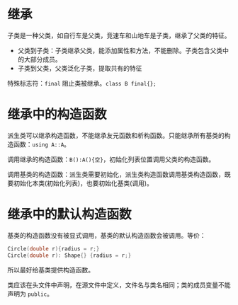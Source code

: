 # 继承

子类是一种父类，如自行车是父类，竞速车和山地车是子类，继承了父类的特征。
- 父类到子类：子类继承父类，能添加属性和方法，不能删除。子类包含父类中的大部分成员。
- 子类到父类，父类泛化子类，提取共有的特征

特殊标志符：`final` 阻止类被继承。`class B final{};`

# 继承中的构造函数

派生类可以继承构造函数，不能继承友元函数和析构函数。只能继承所有基类的构造函数：`using A::A`。

调用继承的构造函数：`B():A(){空}`，初始化列表位置调用父类的构造函数。

调用基类的构造函数：派生类需要初始化，派生类构造函数调用基类构造函数，既要初始化本类(初始化列表)，也要初始化基类(调用)。

# 继承中的默认构造函数

基类的构造函数没有被显式调用，基类的默认构造函数会被调用。等价：
```C++
Circle(double r){radius = r;}
Circle(double r): Shape{} {radius = r;}
```
所以最好给基类提供构造函数。

类应该在头文件中声明，在源文件中定义，文件名与类名相同；类的成员变量不能声明为 `public`。